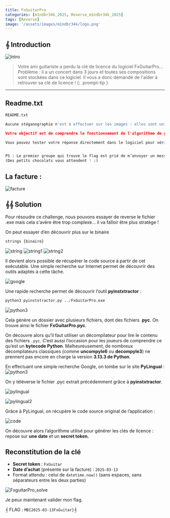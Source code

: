 ```yaml
---
title: FxGuitarPro
categories: [m1ndbr34k_2025, Reverse_m1ndbr34k_2025]
tags: [Reverse]  
image: '/assets/images/m1ndbr34k/logo.png'
---
```


## 𝄞 Introduction

![Intro](/assets/images/m1ndbr34k_2025/Reverse/FxGuitarPro/intro.png)

> Votre ami guitariste a perdu la clé de licence du logiciel FxGuitarPro... Problème : il a un concert dans 3 jours et toutes ses compositions sont stockées dans ce logiciel. Il vous a donc demandé de l'aider à retrouver sa clé de licence !
{: .prompt-tip }
---

## Readme.txt 
```python
README.txt

Aucune stéganographie n'est à effectuer sur les images : elles sont uniquement nécessaires au bon fonctionnement du logiciel.

Votre objectif est de comprendre le fonctionnement de l'algorithme de génération de la clé de licence, afin de retrouver celle de votre ami !

Vous pouvez tester votre réponse directement dans le logiciel pour vérifier si vous avez trouvé la bonne clé de licence ou non.


PS : Le premier groupe qui trouve le flag est prié de m’envoyer un message privé sur Discord : fxoverflow
(Des petits chocolats vous attendent ! :)
```

## La facture : 
![facture](/assets/images/m1ndbr34k_2025/Reverse/FxGuitarPro/facture.webp)

## 𝄞𝄞 Solution

Pour résoudre ce challenge, nous pouvons essayer de reverse le fichier .exe mais cela s'avère être trop complexe… il va falloir être plus stratège !

On peut essayer d’en découvrir plus sur le binaire

```python
strings {binaire}
```
![string](/assets/images/m1ndbr34k_2025/Reverse/FxGuitarPro/strings.webp)
![string1](/assets/images/m1ndbr34k_2025/Reverse/FxGuitarPro/strings2.webp)
![string2](/assets/images/m1ndbr34k_2025/Reverse/FxGuitarPro/strings3.webp)

Il devient alors possible de récupérer le code source à partir de cet exécutable. Une simple recherche sur Internet permet de découvrir des outils adaptés à cette tâche.

![google](/assets/images/m1ndbr34k_2025/Reverse/FxGuitarPro/google.webp)

Une rapide recherche permet de découvrir l’outil **pyinstxtractor** :

```python
python3 pyinstxtractor.py ../FxGuitarPro.exe
```

![python3](/assets/images/m1ndbr34k_2025/Reverse/FxGuitarPro/python3.webp)

Cela génère un dossier avec plusieurs fichiers, dont des fichiers .**pyc**. On trouve ainsi le fichier **FxGuitarPro.pyc**. 

On découvre alors qu’il faut utiliser un décompilateur pour lire le contenu des fichiers `.pyc`.
C’est aussi l’occasion pour les joueurs de comprendre ce qu’est un **bytecode Python**.
Malheureusement, de nombreux décompilateurs classiques (comme **uncompyle6** ou **decompyle3**) ne prennent pas encore en charge la version **3.13.3 de Python**.

En effectuant une simple recherche Google, on tombe sur le site **PyLingual** :
![python3](/assets/images/m1ndbr34k_2025/Reverse/FxGuitarPro/google2.webp)

On y téléverse le fichier .pyc extrait précédemment grâce à **pyinstxtractor**.

![pylingual](/assets/images/m1ndbr34k_2025/Reverse/FxGuitarPro/pylingual.webp)

![pylingual2](/assets/images/m1ndbr34k_2025/Reverse/FxGuitarPro/pylingual2.webp)

Grâce à PyLingual, on récupère le code source original de l’application :

![code](/assets/images/m1ndbr34k_2025/Reverse/FxGuitarPro/code.webp)

On découvre alors l’algorithme utilisé pour générer les clés de licence :
repose sur **une date** et un **secret token.**

## Reconstitution de la clé

- **Secret token** : `FxGuitar`
- **Date d’achat** (présente sur la facture) : `2025-03-13`
- Format attendu : celui de `datetime.now()` (sans espaces, sans séparateurs entre les deux parties)

![FxguitarPro_solve](/assets/images/m1ndbr34k_2025/Reverse/FxGuitarPro/FxGuitarPro.webp)

Je peux maintenant valider mon flag.

𝄞 FLAG : `MB{2025-03-13FxGuitar}`𝄞